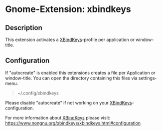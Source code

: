 # Gnome-Extension: xbindkeys

## Description

This extension activates a [XBindKeys](https://www.nongnu.org/xbindkeys/xbindkeys.html)-profile per application or window-title.

## Configuration

If "autocreate" is enabled this extensions creates a file per Application or window-title.
You can open the directory containing this files via settings-menu.
> ~/.config/xbindkeys

Please disable "autocreate" if not working on your [XBindKeys](https://www.nongnu.org/xbindkeys/xbindkeys.html)-configuration.

For more information about [XBindKeys](https://www.nongnu.org/xbindkeys/xbindkeys.html) please visit:
https://www.nongnu.org/xbindkeys/xbindkeys.html#configuration
